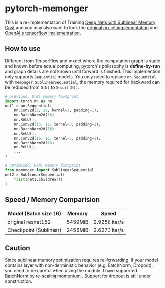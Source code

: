 # pytorch-memonger

This is a re-implementation of Training [Deep Nets with Sublinear Memory Cost](https://arxiv.org/abs/1604.06174) and 
you may also want to look the [original mxnet implementation](https://github.com/dmlc/mxnet-memonger) and 
[OpenAI's tensorflow implementation](https://github.com/openai/gradient-checkpointing).

## How to use 

Different from TensorFlow and mxnet where the computation graph is static and known before actual computing,
pytorch's philosophy is **define-by-run** and graph details are not known until forward is finished. This implemention
only supports `Sequential` models. You only need to replace `nn.Sequential` with `memonger.SublinearSequential`, 
the memory required for backward can be reduced from `O(N)` to `O(sqrt(N))`.

```python
# previous, O(N) memory footprint
import torch.nn as nn
net1 = nn.Sequential(
    nn.Conv2d(3, 16, kernel=3, padding=1),
    nn.BatchNorm2d(16),
    nn.ReLU(),
    nn.Conv2d(16, 16, kernel=3, padding=1),
    nn.BatchNorm2d(16),
    nn.ReLU(),
    nn.Conv2d(16, 16, kernel=3, padding=1),
    nn.BatchNorm2d(16),
    nn.ReLU(),
    ...
)

# optimized, O(N) memory footprint
from momonger import SublinearSequential
net2 = SublinearSequential(
    *list(net1.children())  
)
```    
 
## Speed / Memory Comparision

Model (Batch size 16) | Memory | Speed 
--- | --- | ---
original resnet152	| 5459MiB | 2.9258 iter/s
Checkpoint (Sublinear) | 2455MiB | 2.6273 iter/s

## Caution

Since sublinear memory optimization requires re-forwarding, if your model contains layer with non-derministic behavior 
(e.g, BatchNorm, Dropout), you need to be careful when using the module. I have supported BatchNorm by [re-scaling momentum 
](momonger/memonger.py). Support for dropout is still under construction.
